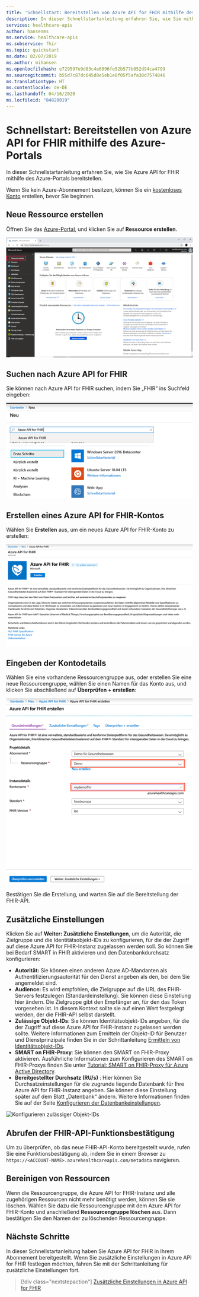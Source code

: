 ```yaml
---
title: 'Schnellstart: Bereitstellen von Azure API for FHIR mithilfe des Azure-Portals'
description: In dieser Schnellstartanleitung erfahren Sie, wie Sie mithilfe des Azure-Portals Azure API for FHIR bereitstellen und Einstellungen konfigurieren.
services: healthcare-apis
author: hansenms
ms.service: healthcare-apis
ms.subservice: fhir
ms.topic: quickstart
ms.date: 02/07/2019
ms.author: mihansen
ms.openlocfilehash: e729597e9d83c4e6096fe52b577b052d94ca4799
ms.sourcegitcommit: b55d7c87dc645d8e5eb1e8f05f5afa38d7574846
ms.translationtype: HT
ms.contentlocale: de-DE
ms.lasthandoff: 04/16/2020
ms.locfileid: "84820019"
---
```

# <a name="quickstart-deploy-azure-api-for-fhir-using-azure-portal"></a>Schnellstart: Bereitstellen von Azure API for FHIR mithilfe des Azure-Portals

In dieser Schnellstartanleitung erfahren Sie, wie Sie Azure API for FHIR mithilfe des Azure-Portals bereitstellen.

Wenn Sie kein Azure-Abonnement besitzen, können Sie ein [kostenloses Konto](https://azure.microsoft.com/free/?WT.mc_id=A261C142F) erstellen, bevor Sie beginnen.

## <a name="create-new-resource"></a>Neue Ressource erstellen

Öffnen Sie das [Azure-Portal](https://portal.azure.com), und klicken Sie auf **Ressource erstellen**.

![Erstellen einer Ressource](media/quickstart-paas-portal/portal-create-resource.png)

## <a name="search-for-azure-api-for-fhir"></a>Suchen nach Azure API for FHIR

Sie können nach Azure API for FHIR suchen, indem Sie „FHIR“ ins Suchfeld eingeben:

![Suchen nach APIs für das Gesundheitswesen](media/quickstart-paas-portal/portal-search-healthcare-apis.png)

## <a name="create-azure-api-for-fhir-account"></a>Erstellen eines Azure API for FHIR-Kontos

Wählen Sie **Erstellen** aus, um ein neues Azure API for FHIR-Konto zu erstellen:

![Erstellen eines Azure API for FHIR-Kontos](media/quickstart-paas-portal/portal-create-healthcare-apis.png)

## <a name="enter-account-details"></a>Eingeben der Kontodetails

Wählen Sie eine vorhandene Ressourcengruppe aus, oder erstellen Sie eine neue Ressourcengruppe, wählen Sie einen Namen für das Konto aus, und klicken Sie abschließend auf **Überprüfen + erstellen**:

![Details der neuen API für das Gesundheitswesen](media/quickstart-paas-portal/portal-new-healthcareapi-details.png)

Bestätigen Sie die Erstellung, und warten Sie auf die Bereitstellung der FHIR-API.

## <a name="additional-settings"></a>Zusätzliche Einstellungen

Klicken Sie auf **Weiter: Zusätzliche Einstellungen**, um die Autorität, die Zielgruppe und die Identitätsobjekt-IDs zu konfigurieren, für die der Zugriff auf diese Azure API for FHIR-Instanz zugelassen werden soll. So können Sie bei Bedarf SMART in FHIR aktivieren und den Datenbankdurchsatz konfigurieren:

- **Autorität:** Sie können einen anderen Azure AD-Mandanten als Authentifizierungsautorität für den Dienst angeben als den, bei dem Sie angemeldet sind.
- **Audience:** Es wird empfohlen, die Zielgruppe auf die URL des FHIR-Servers festzulegen (Standardeinstellung). Sie können diese Einstellung hier ändern. Die Zielgruppe gibt den Empfänger an, für den das Token vorgesehen ist. In diesem Kontext sollte sie auf einen Wert festgelegt werden, der die FHIR-API selbst darstellt.
- **Zulässige Objekt-IDs**: Sie können Identitätsobjekt-IDs angeben, für die der Zugriff auf diese Azure API for FHIR-Instanz zugelassen werden sollte. Weitere Informationen zum Ermitteln der Objekt-ID für Benutzer und Dienstprinzipale finden Sie in der Schrittanleitung [Ermitteln von Identitätsobjekt-IDs](find-identity-object-ids.md).  
- **SMART on FHIR-Proxy**: Sie können den SMART on FHIR-Proxy aktivieren. Ausführliche Informationen zum Konfigurieren des SMART on FHIR-Proxys finden Sie unter [Tutorial: SMART on FHIR-Proxy für Azure Active Directory](https://docs.microsoft.com/azure/healthcare-apis/use-smart-on-fhir-proxy).  
- **Bereitgestellter Durchsatz (RU/s)** : Hier können Sie Durchsatzeinstellungen für die zugrunde liegende Datenbank für Ihre Azure API for FHIR-Instanz angeben. Sie können diese Einstellung später auf dem Blatt „Datenbank“ ändern. Weitere Informationen finden Sie auf der Seite [Konfigurieren der Datenbankeinstellungen](configure-database.md).


![Konfigurieren zulässiger Objekt-IDs](media/quickstart-paas-portal/configure-audience.png)

## <a name="fetch-fhir-api-capability-statement"></a>Abrufen der FHIR-API-Funktionsbestätigung

Um zu überprüfen, ob das neue FHIR-API-Konto bereitgestellt wurde, rufen Sie eine Funktionsbestätigung ab, indem Sie in einem Browser zu `https://<ACCOUNT-NAME>.azurehealthcareapis.com/metadata` navigieren.

## <a name="clean-up-resources"></a>Bereinigen von Ressourcen

Wenn die Ressourcengruppe, die Azure API for FHIR-Instanz und alle zugehörigen Ressourcen nicht mehr benötigt werden, können Sie sie löschen. Wählen Sie dazu die Ressourcengruppe mit dem Azure API for FHIR-Konto und anschließend **Ressourcengruppe löschen** aus. Dann bestätigen Sie den Namen der zu löschenden Ressourcengruppe.

## <a name="next-steps"></a>Nächste Schritte

In dieser Schnellstartanleitung haben Sie Azure API for FHIR in Ihrem Abonnement bereitgestellt. Wenn Sie zusätzliche Einstellungen in Azure API for FHIR festlegen möchten, fahren Sie mit der Schrittanleitung für zusätzliche Einstellungen fort.

>[!div class="nextstepaction"]
>[Zusätzliche Einstellungen in Azure API for FHIR](azure-api-for-fhir-additional-settings.md)
